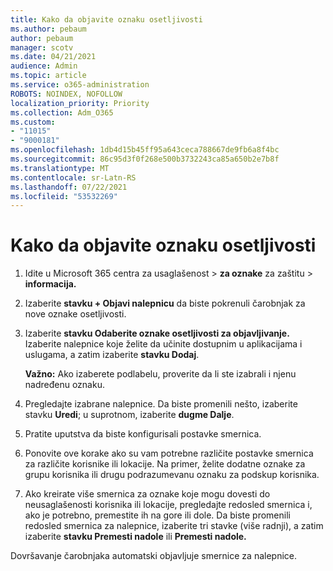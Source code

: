 ```yaml
---
title: Kako da objavite oznaku osetljivosti
ms.author: pebaum
author: pebaum
manager: scotv
ms.date: 04/21/2021
audience: Admin
ms.topic: article
ms.service: o365-administration
ROBOTS: NOINDEX, NOFOLLOW
localization_priority: Priority
ms.collection: Adm_O365
ms.custom:
- "11015"
- "9000181"
ms.openlocfilehash: 1db4d15b45ff95a643ceca788667de9fb6a8f4bc
ms.sourcegitcommit: 86c95d3f0f268e500b3732243ca85a650b2e7b8f
ms.translationtype: MT
ms.contentlocale: sr-Latn-RS
ms.lasthandoff: 07/22/2021
ms.locfileid: "53532269"
---
```

# <a name="how-to-publish-a-sensitivity-label"></a>Kako da objavite oznaku osetljivosti

1. Idite u Microsoft 365 centra za usaglašenost > **za oznake** za zaštitu  >  **informacija.**

1. Izaberite **stavku + Objavi nalepnicu** da biste pokrenuli čarobnjak za nove oznake osetljivosti.

1. Izaberite **stavku Odaberite oznake osetljivosti za objavljivanje.** Izaberite nalepnice koje želite da učinite dostupnim u aplikacijama i uslugama, a zatim izaberite **stavku Dodaj**.

    **Važno:** Ako izaberete podlabelu, proverite da li ste izabrali i njenu nadređenu oznaku.

1. Pregledajte izabrane nalepnice. Da biste promenili nešto, izaberite stavku **Uredi**; u suprotnom, izaberite **dugme Dalje**.

1. Pratite uputstva da biste konfigurisali postavke smernica.

1. Ponovite ove korake ako su vam potrebne različite postavke smernica za različite korisnike ili lokacije. Na primer, želite dodatne oznake za grupu korisnika ili drugu podrazumevanu oznaku za podskup korisnika.

1. Ako kreirate više smernica za oznake koje mogu dovesti do neusaglašenosti korisnika ili lokacije, pregledajte redosled smernica i, ako je potrebno, premestite ih na gore ili dole. Da biste promenili redosled smernica za nalepnice, izaberite tri stavke (više radnji), a zatim izaberite **stavku Premesti nadole** ili **Premesti nadole.**

Dovršavanje čarobnjaka automatski objavljuje smernice za nalepnice.